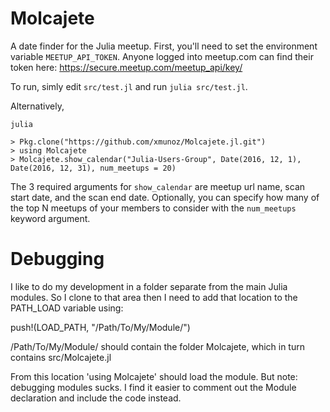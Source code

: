 # Molcajete

A date finder for the Julia meetup. First, you'll need to set the environment variable `MEETUP_API_TOKEN`. Anyone logged into meetup.com can find their token here: https://secure.meetup.com/meetup_api/key/

To run, simly edit `src/test.jl` and run `julia src/test.jl`.

Alternatively,

```
julia

> Pkg.clone("https://github.com/xmunoz/Molcajete.jl.git")
> using Molcajete
> Molcajete.show_calendar("Julia-Users-Group", Date(2016, 12, 1), Date(2016, 12, 31), num_meetups = 20)
```

The 3 required arguments for `show_calendar` are meetup url name, scan start date, and the scan end date. Optionally, you can specify how many of the top N meetups of your members to consider with the `num_meetups` keyword argument.


# Debugging
I like to do my development in a folder separate from the main Julia modules. So I clone to that area then I need to add that location to the PATH_LOAD variable using:

push!(LOAD_PATH, "/Path/To/My/Module/")

/Path/To/My/Module/ should contain the folder Molcajete, which in turn contains src/Molcajete.jl

From this location 'using Molcajete' should load the module.
 But note: debugging modules sucks. I find it easier to comment out the Module declaration and include the code instead.

